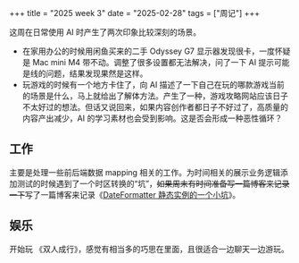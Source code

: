 +++
title = "2025 week 3"
date = "2025-02-28"
tags = ["周记"]
+++

这周在日常使用 AI 时产生了两次印象比较深刻的场景。

- 在家用办公的时候用闲鱼买来的二手 Odyssey G7 显示器发现很卡，一度怀疑是 Mac mini M4 带不动。调整了很多设置都无法解决，问了一下 AI 提示可能是线的问题，结果发现果然是这样。
- 玩游戏的时候有一个地方卡住了，向 AI 描述了一下自己在玩的哪款游戏当前的场景是什么，马上就给出了解体方法。产生了一种，游戏攻略网站应该日子不太好过的想法。但话又说回来，如果内容创作者都日子不好过了，高质量的内容产出减少，AI 的学习素材也会受到影响。这是否会形成一种恶性循环？

## 工作

主要是处理一些前后端数据 mapping 相关的工作。为时间相关的展示业务逻辑添加测试的时候遇到了一个时区转换的“坑”，~~如果周末有时间准备写一篇博客来记录一下~~写了一篇博客来记录《[DateFormatter 静态实例的一个小坑](../date_formatter_issue)》。

## 娱乐

开始玩 《双人成行》，感觉有相当多的巧思在里面，且很适合一边聊天一边游玩。
